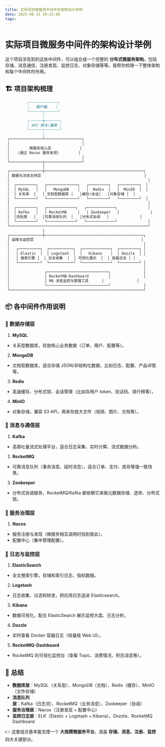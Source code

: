 ```yaml
---
title: 实际项目微服务中间件的架构设计举例
date: 2025-08-31 10:25:08
tags:
---
```


# 实际项目微服务中间件的架构设计举例
这个项目涉及到的这些中间件，可以组合成一个完整的 **分布式微服务架构**，包括存储、消息通信、注册发现、监控日志、对象存储等等。我帮你梳理一下整体架构和每个中间件的作用。



## 🏗 项目架构梳理


```markdown
          ┌─────────────┐
          │   客户端    │
          └──────┬──────┘
                 │
          ┌──────▼───────┐
          │ API 网关/服务 │
          └──────┬───────┘
                 │
 ┌───────────────┴─────────────────┐
 │                                 │
 │         微服务核心层             │
 │   （通过 Nacos 服务发现）        │
 │                                 │
 └───────────────┬─────────────────┘
                 │
 ┌───────────────┼─────────────────────────────────────────────┐
 │ 数据与消息支持层                                               │
 │                                                               │
 │  ┌─────────┐   ┌──────────────┐   ┌─────────┐   ┌─────────┐  │
 │  │ MySQL   │   │   MongoDB    │   │  Redis  │   │  MinIO  │  │
 │  │ 关系库  │   │ 文档型数据库 │   │缓存/会话│   │对象存储 │  │
 │  └─────────┘   └──────────────┘   └─────────┘   └─────────┘  │
 │                                                               │
 │  ┌─────────┐   ┌─────────────┐   ┌─────────────┐              │
 │  │ Kafka   │   │ RocketMQ     │   │ Zookeeper   │              │
 │  │流处理   │   │可靠消息队列  │   │分布式协调   │              │
 │  └─────────┘   └─────────────┘   └─────────────┘              │
 └───────────────────────────────────────────────────────────────┘
                 │
 ┌───────────────┼─────────────────────────────────────────────┐
 │ 运维与监控层                                                 │
 │                                                             │
 │   ┌──────────┐  ┌───────────┐  ┌─────────────┐  ┌─────────┐ │
 │   │ Elastic  │  │ Logstash  │  │   Kibana    │  │ Dozzle  │ │
 │   │ 搜索引擎 │  │ 日志收集  │  │ 可视化展示  │  │ 容器日志 │ │
 │   └──────────┘  └───────────┘  └─────────────┘  └─────────┘ │
 │                                                             │
 │                ┌────────────────────────────┐               │
 │                │ RocketMQ-Dashboard         │               │
 │                │ MQ 消息监控与管理工具      │               │
 │                └────────────────────────────┘               │
 └─────────────────────────────────────────────────────────────┘

```


## 📦 各中间件作用说明


### 🔹 数据存储层


1. **MySQL**

- 关系型数据库，存放核心业务数据（订单、用户、配置等）。
2. **MongoDB**

- 文档型数据库，适合存储 JSON/非结构化数据，比如日志、配置、产品详情等。
3. **Redis**

- 高速缓存、分布式锁、会话管理（比如存用户 token、验证码、排行榜等）。
4. **MinIO**

- 对象存储，兼容 S3 API，用来存放大文件（视频、图片、文档等）。


### 🔹 消息与通信层


1. **Kafka**

- 高吞吐量流式处理平台，适合日志采集、实时计算、流式数据分析。
2. **RocketMQ**

- 可靠消息队列（事务消息、延时消息），适合订单、支付、库存等强一致场景。
3. **Zookeeper**

- 分布式协调服务，RocketMQ/Kafka 都依赖它来做元数据存储、选举、分布式锁。


### 🔹 服务治理层


1. **Nacos**

- 服务注册与发现（微服务相互调用时找到彼此）。
- 配置中心（集中管理配置）。


### 🔹 日志与监控层


1. **ElasticSearch**

- 全文搜索引擎，存储和索引日志、指标数据。
2. **Logstash**

- 日志收集、过滤和转发，把应用日志送进 Elasticsearch。
3. **Kibana**

- 数据可视化，配合 ElasticSearch 展示监控大盘、日志分析。
4. **Dozzle**

- 实时查看 Docker 容器日志（轻量级 Web UI）。
5. **RocketMQ-Dashboard**

- RocketMQ 的可视化监控台（查看 Topic、消费情况、积压消息等）。


## 🎯 总结


- **数据库层**：MySQL（关系型）、MongoDB（文档）、Redis（缓存）、MinIO（文件存储）
- **消息队列层**：Kafka（日志流）、RocketMQ（业务消息）、Zookeeper（协调）
- **服务治理层**：Nacos（注册发现 + 配置中心）
- **监控日志层**：ELK（Elastic + Logstash + Kibana）、Dozzle、RocketMQ Dashboard

👉 这套组合基本能支撑一个 **大规模微服务平台**，涵盖 **存储、消息、注册、监控** 四大关键部分。

